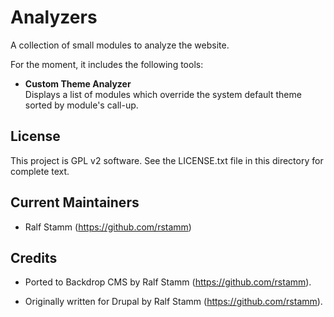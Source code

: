 
Analyzers
=========

A collection of small modules to analyze the website.

For the moment, it includes the following tools:

- **Custom Theme Analyzer**  
  Displays a list of modules which override the system default theme sorted by
  module's call-up.

License
-------

This project is GPL v2 software. See the LICENSE.txt file in this directory for
complete text.

Current Maintainers
-------------------

- Ralf Stamm (https://github.com/rstamm)

Credits
-------

- Ported to Backdrop CMS by Ralf Stamm (https://github.com/rstamm).

- Originally written for Drupal by Ralf Stamm (https://github.com/rstamm).
